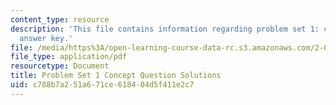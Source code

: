 ```yaml
---
content_type: resource
description: 'This file contains information regarding problem set 1: concept question
  answer key.'
file: /media/https%3A/open-learning-course-data-rc.s3.amazonaws.com/2-003sc-engineering-dynamics-fall-2011/c788b7a251a671ce618404d5f411e2c7_MIT2_003SCF11_pset1CoSol.pdf
file_type: application/pdf
resourcetype: Document
title: Problem Set 1 Concept Question Solutions
uid: c788b7a2-51a6-71ce-6184-04d5f411e2c7
---
```

